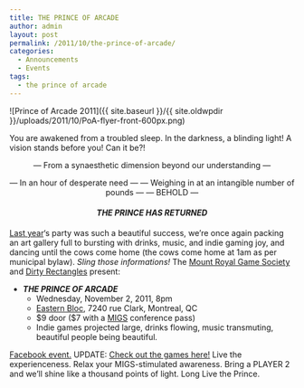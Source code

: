 ```yaml
---
title: THE PRINCE OF ARCADE
author: admin
layout: post
permalink: /2011/10/the-prince-of-arcade/
categories:
  - Announcements
  - Events
tags:
  - the prince of arcade
---
```

![Prince of Arcade 2011]({{ site.baseurl }}/{{ site.oldwpdir }}/uploads/2011/10/PoA-flyer-front-600px.png)

You are awakened from a troubled sleep. In the darkness, a blinding light! A vision stands before you! Can it be?!

<center>
  
 &#8212; From a synaesthetic dimension beyond our understanding &#8212;</p> <p>
    &#8212; In an hour of desperate need &#8212;
&#8212; Weighing in at an intangible number of pounds &#8212;
&#8212; BEHOLD &#8212;
<h4>
    <em>THE PRINCE HAS RETURNED</em>
  </h4>
</center>
<a href="http://www.montrealindies.com/?p=115">Last year</a>&#8216;s party was such a beautiful success, we&#8217;re once again packing an art gallery full to bursting with drinks, music, and indie gaming joy, and dancing until the cows come home (the cows come home at 1am as per municipal bylaw).
<em>Sling those informations!</em>
The <a href="http://www.montrealindies.com">Mount Royal Game Society</a> and <a href="http://www.dirty-rectangles.com/">Dirty Rectangles</a> present:
<ul>
    <li>
      <b><em>THE PRINCE OF ARCADE</b></em> <ul>
        <li>
          Wednesday, November 2, 2011, 8pm
        </li>
        <li>
          <a href="http://www.easternbloc.ca/">Eastern Bloc</a>, 7240 rue Clark, Montreal, QC
        </li>
        <li>
          $9 door ($7 with a <a href="http://www.sijm.ca">MIGS</a> conference pass)
        </li>
        <li>
          Indie games projected large, drinks flowing, music transmuting, beautiful people being beautiful.
        </li>
      </ul></li> </ul> 
<a href="https://www.facebook.com/event.php?eid=295280413831140">Facebook event.</a>
UPDATE: <a href="http://www.montrealindies.com/?p=251">Check out the games here!</a>
Live the experienceness. Relax your MIGS-stimulated awareness. Bring a PLAYER 2 and we&#8217;ll shine like a thousand points of light.
Long Live the Prince.
